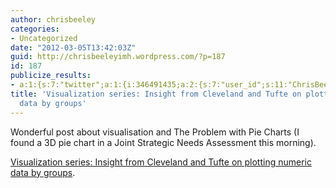 ```yaml
---
author: chrisbeeley
categories:
- Uncategorized
date: "2012-03-05T13:42:03Z"
guid: http://chrisbeeleyimh.wordpress.com/?p=187
id: 187
publicize_results:
- a:1:{s:7:"twitter";a:1:{i:346491435;a:2:{s:7:"user_id";s:11:"ChrisBeeley";s:7:"post_id";s:18:"176663890468413440";}}}
title: 'Visualization series: Insight from Cleveland and Tufte on plotting numeric
  data by groups'
---
```


Wonderful post about visualisation and The Problem with Pie Charts (I found a 3D pie chart in a Joint Strategic Needs Assessment this morning).

[Visualization series: Insight from Cleveland and Tufte on plotting numeric data by groups](http://wp.me/p1RNsv-1a).